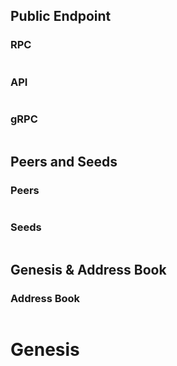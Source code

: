 ## Public Endpoint

### RPC
```

```

### API
```

```

### gRPC
```

```


## Peers and Seeds

### Peers
```

```

### Seeds
```

```

## Genesis & Address Book

### Address Book
```

```

# Genesis
```

```

